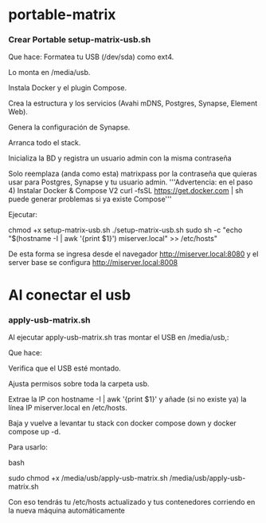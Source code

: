 # portable-matrix
### Crear Portable setup-matrix-usb.sh
Que hace:
Formatea tu USB (/dev/sda) como ext4.

Lo monta en /media/usb.

Instala Docker y el plugin Compose.

Crea la estructura y los servicios (Avahi mDNS, Postgres, Synapse, Element Web).

Genera la configuración de Synapse.

Arranca todo el stack.

Inicializa la BD y registra un usuario admin con la misma contraseña

Solo reemplaza (anda como esta) matrixpass por la contraseña que quieras usar para Postgres, Synapse y tu usuario admin.
'''Advertencia: 
en el paso 4) Instalar Docker & Compose V2
curl -fsSL https://get.docker.com | sh
puede generar problemas si ya existe Compose'''

Ejecutar: 

chmod +x setup-matrix-usb.sh
./setup-matrix-usb.sh
sudo sh -c "echo \"$(hostname -I | awk '{print \$1}') miserver.local\" >> /etc/hosts"

De esta forma se ingresa desde el navegador 
http://miserver.local:8080
y el server base se configura http://miserver.local:8008


# Al conectar el usb
### apply-usb-matrix.sh

Al ejecutar apply-usb-matrix.sh tras montar el USB en /media/usb,:

Que hace: 

Verifica que el USB esté montado.

Ajusta permisos sobre toda la carpeta usb.

Extrae la IP con hostname -I | awk '{print $1}' y añade (si no existe ya) la línea IP miserver.local en /etc/hosts.

Baja y vuelve a levantar tu stack con docker compose down y docker compose up -d.

Para usarlo:

bash

sudo chmod +x /media/usb/apply-usb-matrix.sh
/media/usb/apply-usb-matrix.sh

Con eso tendrás tu /etc/hosts actualizado y tus contenedores corriendo en la nueva máquina automáticamente
